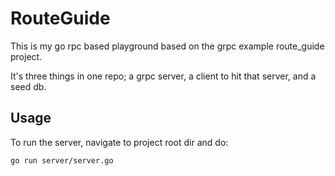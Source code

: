 # RouteGuide

This is my go rpc based playground based on the grpc example route_guide project.

It's three things in one repo; a grpc server, a client to hit that server, and a seed db.

## Usage

To run the server, navigate to project root dir and do:
```
go run server/server.go
```
